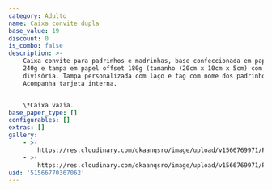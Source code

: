 ```yaml
---
category: Adulto
name: Caixa convite dupla
base_value: 19
discount: 0
is_combo: false
description: >-
    Caixa convite para padrinhos e madrinhas, base confeccionada em papel kraft
    240g e tampa em papel offset 180g (tamanho (20cm x 10cm x 5cm) com uma
    divisória. Tampa personalizada com laço e tag com nome dos padrinhos.
    Acompanha tarjeta interna.


    \*Caixa vazia.
base_paper_type: []
configurables: []
extras: []
gallery:
    - >-
        https://res.cloudinary.com/dkaanqsro/image/upload/v1566769971/Papelaria%20adulto/Caixa_convite_padrinhos_e_madrinhas_-_dupla_1_ivx4qm.jpg
    - >-
        https://res.cloudinary.com/dkaanqsro/image/upload/v1566769971/Papelaria%20adulto/Caixa_convite_padrinhos_e_madrinhas_-_dupla_2_vkktqd.jpg
uid: '51566770367062'
---
```

